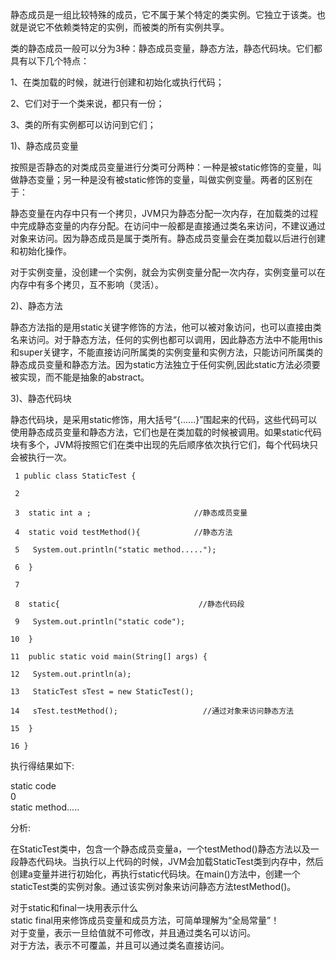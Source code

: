 静态成员是一组比较特殊的成员，它不属于某个特定的类实例。它独立于该类。也就是说它不依赖类特定的实例，而被类的所有实例共享。

类的静态成员一般可以分为3种：静态成员变量，静态方法，静态代码块。它们都具有以下几个特点：

1、在类加载的时候，就进行创建和初始化或执行代码；

2、它们对于一个类来说，都只有一份；

3、类的所有实例都可以访问到它们；

1)、静态成员变量

按照是否静态的对类成员变量进行分类可分两种：一种是被static修饰的变量，叫做静态变量；另一种是没有被static修饰的变量，叫做实例变量。两者的区别在于：

静态变量在内存中只有一个拷贝，JVM只为静态分配一次内存，在加载类的过程中完成静态变量的内存分配。在访问中一般都是直接通过类名来访问，不建议通过对象来访问。因为静态成员是属于类所有。静态成员变量会在类加载以后进行创建和初始化操作。

对于实例变量，没创建一个实例，就会为实例变量分配一次内存，实例变量可以在内存中有多个拷贝，互不影响（灵活）。

2)、静态方法

静态方法指的是用static关键字修饰的方法，他可以被对象访问，也可以直接由类名来访问。对于静态方法，任何的实例也都可以调用，因此静态方法中不能用this和super关键字，不能直接访问所属类的实例变量和实例方法，只能访问所属类的静态成员变量和静态方法。因为static方法独立于任何实例,因此static方法必须要被实现，而不能是抽象的abstract。

3)、静态代码块

静态代码块，是采用static修饰，用大括号“{......}”围起来的代码，这些代码可以使用静态成员变量和静态方法，它们也是在类加载的时候被调用。如果static代码块有多个，JVM将按照它们在类中出现的先后顺序依次执行它们，每个代码块只会被执行一次。

    
    
     1 public class StaticTest {
     2 
     3  static int a ;                       //静态成员变量
     4  static void testMethod(){            //静态方法
     5   System.out.println("static method.....");
     6  }
     7  
     8  static{                               //静态代码段
     9   System.out.println("static code");
    10  }
    11  public static void main(String[] args) {
    12   System.out.println(a);
    13   StaticTest sTest = new StaticTest();
    14   sTest.testMethod();                   //通过对象来访问静态方法
    15  }
    16 }

  
执行得结果如下:

static code  
0  
static method.....

  
分析:

在StaticTest类中，包含一个静态成员变量a，一个testMethod()静态方法以及一段静态代码块。当执行以上代码的时候，JVM会加载StaticTest类到内存中，然后创建a变量并进行初始化，再执行static代码块。在main()方法中，创建一个staticTest类的实例对象。通过该实例对象来访问静态方法testMethod()。

对于static和final一块用表示什么  
static final用来修饰成员变量和成员方法，可简单理解为“全局常量”！  
对于变量，表示一旦给值就不可修改，并且通过类名可以访问。  
对于方法，表示不可覆盖，并且可以通过类名直接访问。

  

